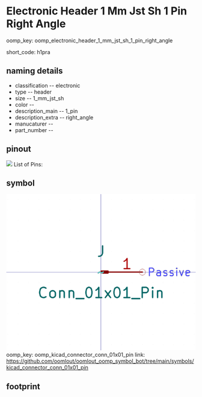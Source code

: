 # Electronic Header 1 Mm Jst Sh 1 Pin Right Angle
oomp_key: oomp_electronic_header_1_mm_jst_sh_1_pin_right_angle  

short_code: h1pra
## naming details
* classification -- electronic
* type -- header
* size -- 1_mm_jst_sh
* color -- 
* description_main -- 1_pin
* description_extra -- right_angle
* manucaturer -- 
* part_number -- 
## pinout
![](working_pinout_600.png)
List of Pins:

## symbol

![](symbol/0/working/working_600.png)  
oomp_key: oomp_kicad_connector_conn_01x01_pin
link: https://github.com/oomlout/oomlout_oomp_symbol_bot/tree/main/symbols/kicad_connector_conn_01x01_pin


## footprint
